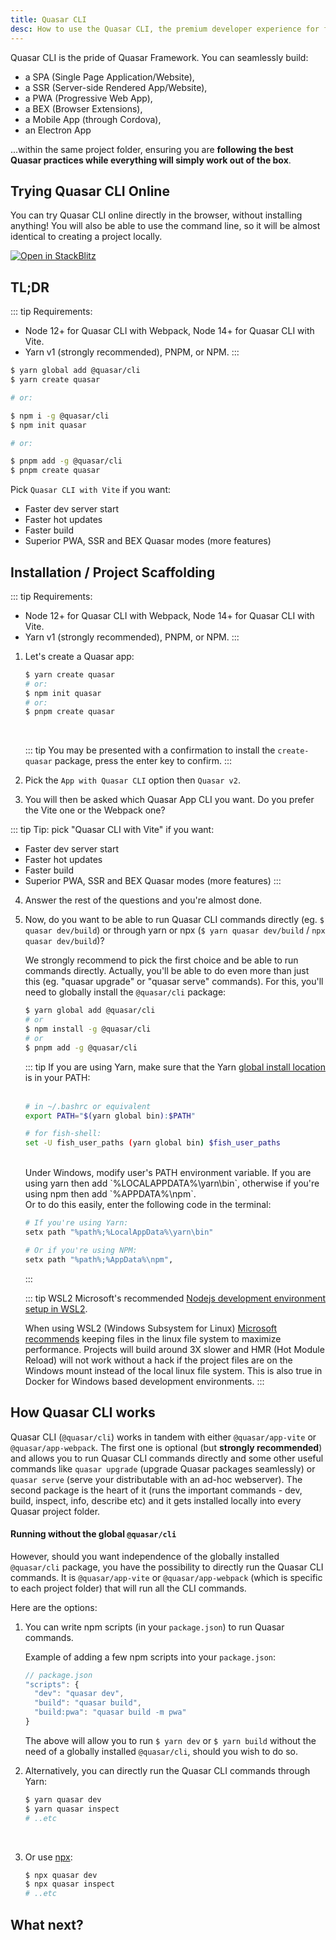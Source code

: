 ```yaml
---
title: Quasar CLI
desc: How to use the Quasar CLI, the premium developer experience for free.
---
```


Quasar CLI is the pride of Quasar Framework. You can seamlessly build:

* a SPA (Single Page Application/Website),
* a SSR (Server-side Rendered App/Website),
* a PWA (Progressive Web App),
* a BEX (Browser Extensions),
* a Mobile App (through Cordova),
* an Electron App

...within the same project folder, ensuring you are **following the best Quasar practices while everything will simply work out of the box**.

## Trying Quasar CLI Online

You can try Quasar CLI online directly in the browser, without installing anything!
You will also be able to use the command line, so it will be almost identical to creating a project locally.

[![Open in StackBlitz](https://developer.stackblitz.com/img/open_in_stackblitz.svg)](https://stackblitz.com/fork/quasarframework)

## TL;DR

::: tip Requirements:
* Node 12+ for Quasar CLI with Webpack, Node 14+ for Quasar CLI with Vite.
* Yarn v1 (strongly recommended), PNPM, or NPM.
:::

```bash
$ yarn global add @quasar/cli
$ yarn create quasar

# or:

$ npm i -g @quasar/cli
$ npm init quasar

# or:

$ pnpm add -g @quasar/cli
$ pnpm create quasar
```

Pick `Quasar CLI with Vite` if you want:
* Faster dev server start
* Faster hot updates
* Faster build
* Superior PWA, SSR and BEX Quasar modes (more features)

<q-btn color="brand-primary" no-caps no-wrap push label="Go to User Interface Components" to="/vue-components" />

## Installation / Project Scaffolding

::: tip Requirements:
* Node 12+ for Quasar CLI with Webpack, Node 14+ for Quasar CLI with Vite.
* Yarn v1 (strongly recommended), PNPM, or NPM.
:::

1. Let's create a Quasar app:

    ```bash
    $ yarn create quasar
    # or:
    $ npm init quasar
    # or:
    $ pnpm create quasar
    ```
    <br>

    ::: tip
    You may be presented with a confirmation to install the `create-quasar` package, press the enter key to confirm.
    :::

2. Pick the `App with Quasar CLI` option then `Quasar v2`.

3. You will then be asked which Quasar App CLI you want. Do you prefer the Vite one or the Webpack one?

  ::: tip Tip: pick "Quasar CLI with Vite" if you want:
  * Faster dev server start
  * Faster hot updates
  * Faster build
  * Superior PWA, SSR and BEX Quasar modes (more features)
  :::

4. Answer the rest of the questions and you're almost done.

5. Now, do you want to be able to run Quasar CLI commands directly (eg. `$ quasar dev/build`) or through yarn or npx (`$ yarn quasar dev/build` / `npx quasar dev/build`)?

    We strongly recommend to pick the first choice and be able to run commands directly. Actually, you'll be able to do even more than just this (eg. "quasar upgrade" or "quasar serve" commands). For this, you'll need to globally install the `@quasar/cli` package:

    ```bash
    $ yarn global add @quasar/cli
    # or
    $ npm install -g @quasar/cli
    # or
    $ pnpm add -g @quasar/cli
    ```

    ::: tip
    If you are using Yarn, make sure that the Yarn [global install location](https://yarnpkg.com/lang/en/docs/cli/global/) is in your PATH:
    <br><br>

    ```bash
    # in ~/.bashrc or equivalent
    export PATH="$(yarn global bin):$PATH"

    # for fish-shell:
    set -U fish_user_paths (yarn global bin) $fish_user_paths
    ```
    <br>
    Under Windows, modify user's PATH environment variable. If you are using yarn then add `%LOCALAPPDATA%\yarn\bin`, otherwise if you're using npm then add `%APPDATA%\npm`.
    <br>
    Or to do this easily, enter the following code in the terminal:

    ```bash
    # If you're using Yarn:
    setx path "%path%;%LocalAppData%\yarn\bin"

    # Or if you're using NPM:
    setx path "%path%;%AppData%\npm",
    ```
    :::

    ::: tip WSL2
    Microsoft's recommended [Nodejs development environment setup in WSL2](https://docs.microsoft.com/en-us/windows/nodejs/setup-on-wsl2).

    When using WSL2 (Windows Subsystem for Linux) [Microsoft recommends](https://docs.microsoft.com/en-us/windows/wsl/compare-versions#performance-across-os-file-systems) keeping files in the linux file system to maximize performance. Projects will build around 3X slower and HMR (Hot Module Reload) will not work without a hack if the project files are on the Windows mount instead of the local linux file system. This is also true in Docker for Windows based development environments.
    :::

## How Quasar CLI works

Quasar CLI (`@quasar/cli`) works in tandem with either `@quasar/app-vite` or `@quasar/app-webpack`. The first one is optional (but **strongly recommended**) and allows you to run Quasar CLI commands directly and some other useful commands like `quasar upgrade` (upgrade Quasar packages seamlessly) or `quasar serve` (serve your distributable with an ad-hoc webserver). The second package is the heart of it (runs the important commands - dev, build, inspect, info, describe etc) and it gets installed locally into every Quasar project folder.

#### Running without the global `@quasar/cli`

However, should you want independence of the globally installed `@quasar/cli` package, you have the possibility to directly run the Quasar CLI commands. It is `@quasar/app-vite` or `@quasar/app-webpack` (which is specific to each project folder) that will run all the CLI commands.

Here are the options:

1. You can write npm scripts (in your `package.json`) to run Quasar commands.

    Example of adding a few npm scripts into your `package.json`:

    ```js
    // package.json
    "scripts": {
      "dev": "quasar dev",
      "build": "quasar build",
      "build:pwa": "quasar build -m pwa"
    }
    ```

    The above will allow you to run `$ yarn dev` or `$ yarn build` without the need of a globally installed `@quasar/cli`, should you wish to do so.

2. Alternatively, you can directly run the Quasar CLI commands through Yarn:

    ```bash
    $ yarn quasar dev
    $ yarn quasar inspect
    # ..etc
    ```
    <br>

3. Or use [npx](https://github.com/npm/npx):

    ```bash
    $ npx quasar dev
    $ npx quasar inspect
    # ..etc
    ```

## What next?

<q-btn color="brand-primary" no-caps no-wrap push label="Go to User Interface Components" to="/vue-components" />
